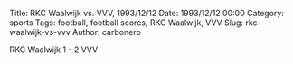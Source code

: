 Title: RKC Waalwijk vs. VVV, 1993/12/12
Date: 1993/12/12 00:00
Category: sports
Tags: football, football scores, RKC Waalwijk, VVV
Slug: rkc-waalwijk-vs-vvv
Author: carbonero


RKC Waalwijk 1 - 2 VVV

